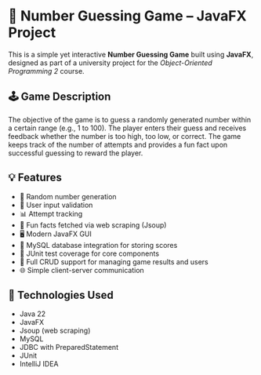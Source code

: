 # 🎯 Number Guessing Game – JavaFX Project

This is a simple yet interactive **Number Guessing Game** built using **JavaFX**, designed as part of a university project for the *Object-Oriented Programming 2* course.

## 🕹️ Game Description

The objective of the game is to guess a randomly generated number within a certain range (e.g., 1 to 100). 
The player enters their guess and receives feedback whether the number is too high, too low, or correct. 
The game keeps track of the number of attempts and provides a fun fact upon successful guessing to reward the player.

## 💡 Features

- 🎲 Random number generation
- 🧠 User input validation
- 📊 Attempt tracking
- 🧾 Fun facts fetched via web scraping (Jsoup)
- 🖥️ Modern JavaFX GUI
- 💾 MySQL database integration for storing scores
- 🧪 JUnit test coverage for core components
- 🔁 Full CRUD support for managing game results and users
- 🌐 Simple client-server communication

## 🧱 Technologies Used

- Java 22  
- JavaFX  
- Jsoup (web scraping)  
- MySQL  
- JDBC with PreparedStatement  
- JUnit  
- IntelliJ IDEA

